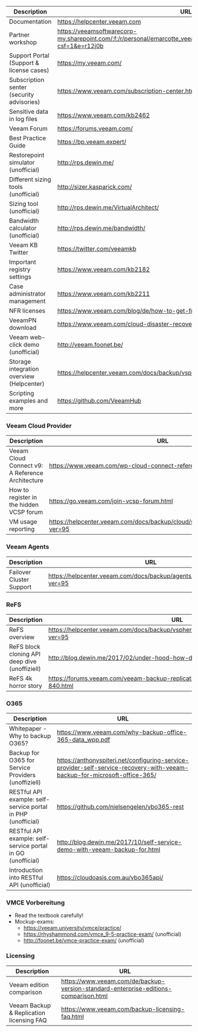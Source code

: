 Description | URL
------------ | -------------
Documentation | https://helpcenter.veeam.com 
Partner workshop | https://veeamsoftwarecorp-my.sharepoint.com/:f:/r/personal/emarcotte_veeam_com/Documents/Partner%20workshop?csf=1&e=r12j0b
Support Portal (Support & license cases) | https://my.veeam.com/ 
Subscription senter (security advisories) | https://www.veeam.com/subscription-center.html 
Sensitive data in log files | https://www.veeam.com/kb2462
Veeam Forum | https://forums.veeam.com/ 
Best Practice Guide | https://bp.veeam.expert/
Restorepoint simulator (unofficial) | http://rps.dewin.me/ 
Different sizing tools (unofficial) | http://sizer.kasparick.com/ 
Sizing tool (unofficial) | http://rps.dewin.me/VirtualArchitect/ 
Bandwidth calculator (unofficial) | http://rps.dewin.me/bandwidth/
Veeam KB Twitter | https://twitter.com/veeamkb
Important registry settings | https://www.veeam.com/kb2182 
Case administrator management | https://www.veeam.com/kb2211 
NFR licenses | https://www.veeam.com/blog/de/how-to-get-free-veeam-nfr-key.html 
VeeamPN download | https://www.veeam.com/cloud-disaster-recovery-azure-download.html 
Veeam web-click demo (unofficial) | http://veeam.foonet.be/ 
Storage integration overview (Helpcenter) | https://helpcenter.veeam.com/docs/backup/vsphere/storage_integration.html?ver=95
Scripting examples and more | https://github.com/VeeamHub

### Veeam Cloud Provider
Description | URL
------------ | -------------
Veeam Cloud Connect v9: A Reference Architecture | https://www.veeam.com/wp-cloud-connect-reference-architecture-v9.html
How to register in the hidden VCSP forum | https://go.veeam.com/join-vcsp-forum.html
VM usage reporting | https://helpcenter.veeam.com/docs/backup/cloud/sp_license_usage_report.html?ver=95

### Veeam Agents
Description | URL
------------ | -------------
Failover Cluster Support | https://helpcenter.veeam.com/docs/backup/agents/cluster_support.html?ver=95

### ReFS
Description | URL
------------ | -------------
ReFS overview | https://helpcenter.veeam.com/docs/backup/vsphere/backup_repository_block_cloning.html?ver=95 
ReFS block cloning API deep dive (unoffiziell) | http://blog.dewin.me/2017/02/under-hood-how-does-refs-block-cloning.html
ReFS 4k horror story | https://forums.veeam.com/veeam-backup-replication-f2/refs-4k-horror-story-t40629-840.html

### O365
Description | URL
------------ | -------------
Whitepaper - Why to backup O365? | https://www.veeam.com/why-backup-office-365-data_wpp.pdf 
Backup for O365 for Service Providers (unoffiziell) | https://anthonyspiteri.net/configuring-service-provider-self-service-recovery-with-veeam-backup-for-microsoft-office-365/ 
RESTful API example: self-service portal in PHP (unofficial)| https://github.com/nielsengelen/vbo365-rest
RESTful API example: self-service portal in GO (unofficial)| http://blog.dewin.me/2017/10/self-service-demo-with-veeam-backup-for.html 
Introduction into RESTful API (unofficial) | https://cloudoasis.com.au/vbo365api/ 

### VMCE Vorbereitung
* Read the textbook carefully!
* Mockup-exams:
  - https://veeam.university/vmce/practice/ 
  - https://rhyshammond.com/vmce_9-5-practice-exam/ (unofficial)
  - http://foonet.be/vmce-practice-exam/  (unofficial)

### Licensing
Description | URL
------------ | -------------
Veeam edition comparison | https://www.veeam.com/de/backup-version-standard-enterprise-editions-comparison.html
Veeam Backup & Replication licensing FAQ | https://www.veeam.com/backup-licensing-faq.html

